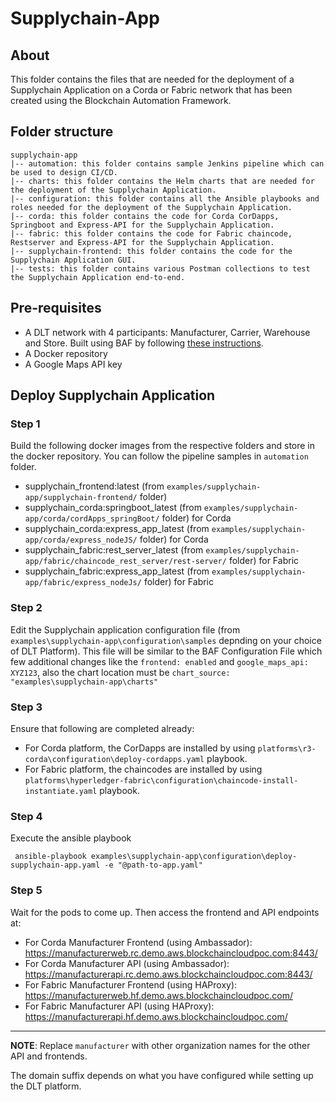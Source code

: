 # Supplychain-App

## About
This folder contains the files that are needed for the deployment of a Supplychain Application on a Corda or Fabric network that has been created using the Blockchain Automation Framework. 

## Folder structure
```
supplychain-app
|-- automation: this folder contains sample Jenkins pipeline which can be used to design CI/CD.
|-- charts: this folder contains the Helm charts that are needed for the deployment of the Supplychain Application.
|-- configuration: this folder contains all the Ansible playbooks and roles needed for the deployment of the Supplychain Application.
|-- corda: this folder contains the code for Corda CorDapps, Springboot and Express-API for the Supplychain Application.
|-- fabric: this folder contains the code for Fabric chaincode, Restserver and Express-API for the Supplychain Application.
|-- supplychain-frontend: this folder contains the code for the Supplychain Application GUI.
|-- tests: this folder contains various Postman collections to test the Supplychain Application end-to-end.
```

## Pre-requisites

* A DLT network with 4 participants: Manufacturer, Carrier, Warehouse and Store. Built using BAF by following [these instructions](../../docs/source/operations/setting_dlt.md).
* A Docker repository
* A Google Maps API key

## Deploy Supplychain Application
### Step 1
Build the following docker images from the respective folders and store in the docker repository. You can follow the pipeline samples in `automation` folder.
* supplychain_frontend:latest (from `examples/supplychain-app/supplychain-frontend/` folder)
* supplychain_corda:springboot_latest (from `examples/supplychain-app/corda/cordApps_springBoot/` folder) for Corda
* supplychain_corda:express_app_latest (from `examples/supplychain-app/corda/express_nodeJS/` folder) for Corda
* supplychain_fabric:rest_server_latest (from `examples/supplychain-app/fabric/chaincode_rest_server/rest-server/` folder) for Fabric
* supplychain_fabric:express_app_latest (from `examples/supplychain-app/fabric/express_nodeJs/` folder) for Fabric

### Step 2
Edit the Supplychain application configuration file (from `examples\supplychain-app\configuration\samples` depnding on your choice of DLT Platform). This file will be similar to the BAF Configuration File which few additional changes like the `frontend: enabled` and `google_maps_api: XYZ123`, also the chart location must be `chart_source: "examples\supplychain-app\charts"`

### Step 3
Ensure that following are completed already:
* For Corda platform, the CorDapps are installed by using `platforms\r3-corda\configuration\deploy-cordapps.yaml` playbook.
* For Fabric platform, the chaincodes are installed by using `platforms\hyperledger-fabric\configuration\chaincode-install-instantiate.yaml` playbook.

### Step 4
Execute the ansible playbook

` ansible-playbook examples\supplychain-app\configuration\deploy-supplychain-app.yaml -e "@path-to-app.yaml"`

### Step 5
Wait for the pods to come up. Then access the frontend and API endpoints at:
* For Corda Manufacturer Frontend (using Ambassador): https://manufacturerweb.rc.demo.aws.blockchaincloudpoc.com:8443/
* For Corda Manufacturer API (using Ambassador): https://manufacturerapi.rc.demo.aws.blockchaincloudpoc.com:8443/
* For Fabric Manufacturer Frontend (using HAProxy): https://manufacturerweb.hf.demo.aws.blockchaincloudpoc.com/
* For Fabric Manufacturer API (using HAProxy): https://manufacturerapi.hf.demo.aws.blockchaincloudpoc.com/

---

**NOTE**: Replace `manufacturer` with other organization names for the other API and frontends. 

The domain suffix depends on what you have configured while setting up the DLT platform.
